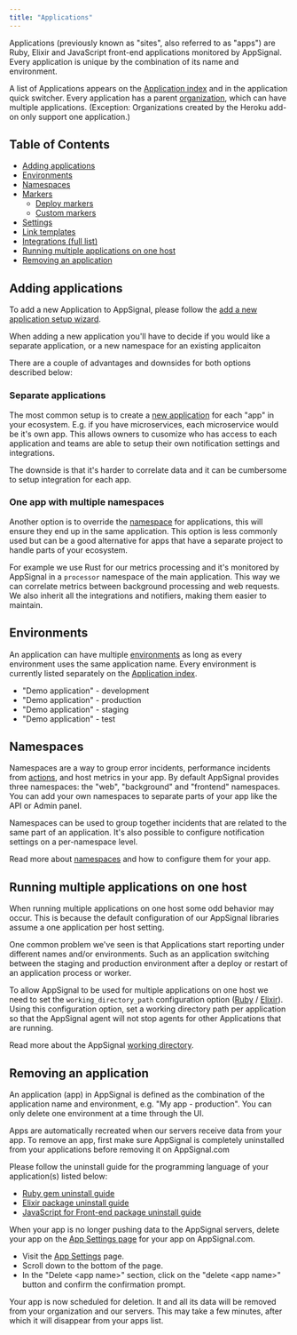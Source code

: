 ```yaml
---
title: "Applications"
---
```


Applications (previously known as "sites", also referred to as "apps") are Ruby, Elixir and JavaScript front-end applications monitored by AppSignal. Every application is unique by the combination of its name and environment.

A list of Applications appears on the [Application index] and in the application quick switcher. Every application has a parent [organization](/organization/index.html), which can have multiple applications. (Exception: Organizations created by the Heroku add-on only support one application.)

## Table of Contents

- [Adding applications](#adding-applications)
- [Environments](#environments)
- [Namespaces](namespaces.html)
- [Markers](markers/)
  - [Deploy markers](markers/deploy-markers.html)
  - [Custom markers](markers/custom-markers.html)
- [Settings](settings.html)
- [Link templates](link-templates.html)
- [Integrations (full list)](integrations/)
- [Running multiple applications on one host](#running-multiple-applications-on-one-host)
- [Removing an application](#removing-an-application)

## Adding applications

To add a new Application to AppSignal, please follow the [add a new application setup wizard](/application/new-application.html).

When adding a new application you'll have to decide if you would like a separate application, or a new namespace for an existing applicaiton

There are a couple of advantages and downsides for both options described below:

### Separate applications

The most common setup is to create a [new application](new-application.html) for each "app" in your ecosystem. E.g. if you have microservices, each microservice would be it's own app. This allows owners to cusomize who has access to each application and teams are able to setup their own notification settings and integrations.

The downside is that it's harder to correlate data and it can be cumbersome to setup integration for each app.

### One app with multiple namespaces

Another option is to override the [namespace](namespaces.html) for applications, this will ensure they end up in the same application. This option is less commonly used but can be a good alternative for apps that have a separate project to handle parts of your ecosystem.

For example we use Rust for our metrics processing and it's monitored by AppSignal in a `processor` namespace of the main application. This way we can correlate metrics between background processing and web requests. We also inherit all the integrations and notifiers, making them easier to maintain.

## Environments

An application can have multiple [environments](/appsignal/terminology.html#environments) as long as every environment uses the same application name. Every environment is currently listed separately on the [Application index].

- "Demo application" - development
- "Demo application" - production
- "Demo application" - staging
- "Demo application" - test

## Namespaces

Namespaces are a way to group error incidents, performance incidents from [actions](/appsignal/terminology.html#actions), and host metrics in your app. By default AppSignal provides three namespaces: the "web", "background" and "frontend" namespaces. You can add your own namespaces to separate parts of your app like the API or Admin panel.

Namespaces can be used to group together incidents that are related to the same part of an application. It's also possible to configure notification settings on a per-namespace level.

Read more about [namespaces](namespaces.html) and how to configure them for your app.

## Running multiple applications on one host

When running multiple applications on one host some odd behavior may occur. This is because the default configuration of our AppSignal libraries assume a one application per host setting.

One common problem we've seen is that Applications start reporting under different names and/or environments. Such as an application switching between the staging and production environment after a deploy or restart of an application process or worker.

To allow AppSignal to be used for multiple applications on one host we need to set the `working_directory_path` configuration option ([Ruby](/ruby/configuration/options.html#option-working_directory_path) / [Elixir](/elixir/configuration/options.html#option-working_directory_path)). Using this configuration option, set a working directory path per application so that the AppSignal agent will not stop agents for other Applications that are running.

Read more about the AppSignal [working directory](/appsignal/how-appsignal-operates.html#working-directory).

## Removing an application

An application (app) in AppSignal is defined as the combination of the application name and environment, e.g. "My app - production". You can only delete one environment at a time through the UI.

Apps are automatically recreated when our servers receive data from your app. To remove an app, first make sure AppSignal is completely uninstalled from your applications before removing it on AppSignal.com

Please follow the uninstall guide for the programming language of your application(s) listed below:

- [Ruby gem uninstall guide](/ruby/installation.html#uninstall)
- [Elixir package uninstall guide](/elixir/installation.html#uninstall)
- [JavaScript for Front-end package uninstall guide](/front-end/installation.html#uninstall)

When your app is no longer pushing data to the AppSignal servers, delete your app on the [App Settings page](https://appsignal.com/redirect-to/app?to=edit) for your app on AppSignal.com.

- Visit the [App Settings](https://appsignal.com/redirect-to/app?to=edit) page.
- Scroll down to the bottom of the page.
- In the "Delete &lt;app name&gt;" section, click on the "delete &lt;app name&gt;" button and confirm the confirmation prompt.

Your app is now scheduled for deletion. It and all its data will be removed from your organization and our servers. This may take a few minutes, after which it will disappear from your apps list.

[Application index]: https://appsignal.com/accounts
